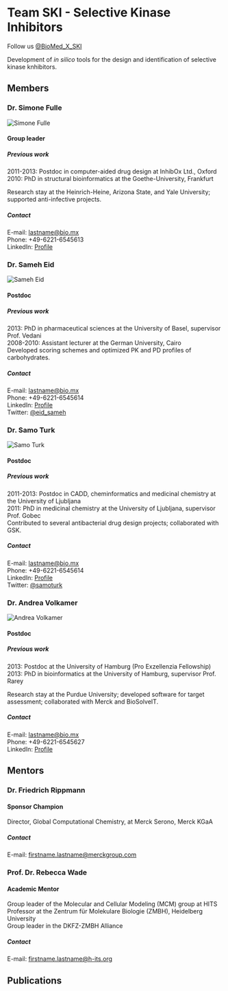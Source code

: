 # Team SKI - Selective Kinase Inhibitors
Follow us [@BioMed_X_SKI](https://twitter.com/BioMed_X_SKI)  
  
Development of *in silico* tools for the design and identification of selective kinase knhibitors.
## Members
### Dr. Simone Fulle
![Simone Fulle](http://media.bio.mx/teams/ski/fulle.jpg)
#### Group leader
##### Previous work
2011-2013: Postdoc in computer-aided drug design at InhibOx Ltd., Oxford  
2010: PhD in structural bioinformatics at the Goethe-University, Frankfurt  

Research stay at the Heinrich-Heine, Arizona State, and Yale University; supported anti-infective projects.  
##### Contact
E-mail: <lastname@bio.mx>  
Phone: +49-6221-6545613  
LinkedIn: [Profile](http://www.linkedin.com/profile/view?id=79137219)  

### Dr. Sameh Eid
![Sameh Eid](http://media.bio.mx/teams/ski/eid.jpg)
#### Postdoc
##### Previous work
2013: PhD in pharmaceutical sciences at the University of Basel, supervisor Prof. Vedani  
2008-2010: Assistant lecturer at the German University, Cairo  
Developed scoring schemes and optimized PK and PD profiles of carbohydrates.  
##### Contact
E-mail: <lastname@bio.mx>  
Phone: +49-6221-6545614  
LinkedIn: [Profile](http://www.linkedin.com/profile/view?id=64778620)  
Twitter: [@eid_sameh](https://twitter.com/eid_sameh)

### Dr. Samo Turk
![Samo Turk](http://media.bio.mx/teams/ski/turk.jpg)
#### Postdoc
##### Previous work
2011-2013: Postdoc in CADD, cheminformatics and medicinal chemistry at the University of Ljubljana  
2011: PhD in medicinal chemistry at the University of Ljubljana, supervisor Prof. Gobec  
Contributed to several antibacterial drug design projects; collaborated with GSK.  
##### Contact
E-mail: <lastname@bio.mx>  
Phone: +49-6221-6545614  
LinkedIn: [Profile](http://www.linkedin.com/profile/view?id=168433777)  
Twitter: [@samoturk](https://twitter.com/samoturk)  

### Dr. Andrea Volkamer
![Andrea Volkamer](http://media.bio.mx/teams/ski/volkamer.jpg)
#### Postdoc
##### Previous work
2013: Postdoc at the University of Hamburg (Pro Exzellenzia Fellowship)  
2013: PhD in bioinformatics at the University of Hamburg, supervisor Prof. Rarey  

Research stay at the Purdue University; developed software for target assessment; collaborated with Merck and BioSolveIT.
##### Contact
E-mail: <lastname@bio.mx>  
Phone: +49-6221-6545627  
LinkedIn: [Profile](http://www.linkedin.com/profile/view?id=237732863)  

## Mentors
### Dr. Friedrich Rippmann
#### Sponsor Champion
Director, Global Computational Chemistry, at Merck Serono, Merck KGaA  

##### Contact
E-mail: <firstname.lastname@merckgroup.com>  

### Prof. Dr. Rebecca Wade
#### Academic Mentor
Group leader of the Molecular and Cellular Modeling (MCM) group at HITS  
Professor at the Zentrum für Molekulare Biologie (ZMBH), Heidelberg University  
Group leader in the DKFZ-ZMBH Alliance  

##### Contact
E-mail: <firstname.lastname@h-its.org>  

## Publications

